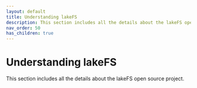 ```yaml
---
layout: default
title: Understanding lakeFS
description: This section includes all the details about the lakeFS open source project.
nav_order: 50
has_children: true
---
```


# Understanding lakeFS

This section includes all the details about the lakeFS open source project.

